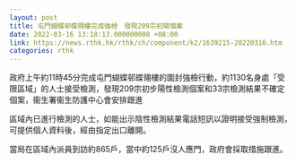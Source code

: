 ```yaml
---
layout: post
title: 屯門蝴蝶邨蝶翎樓完成強檢　發現209宗初陽個案
date: 2022-03-16 13:18:13.000000000 +08:00
link: https://news.rthk.hk/rthk/ch/component/k2/1639215-20220316.htm
categories: rthk
---
```


政府上午約11時45分完成屯門蝴蝶邨蝶翎樓的圍封強檢行動，約1130名身處「受限區域」的人士接受檢測，發現209宗初步陽性檢測個案和33宗檢測結果不確定個案，衞生署衞生防護中心會安排跟進

區域內已進行檢測的人士，如能出示陰性檢測結果電話短訊以證明接受強制檢測，可提供個人資料後，經由指定出口離開。

當局在區域內派員到訪約865戶，當中約125戶沒人應門，政府會採取措施跟進。
